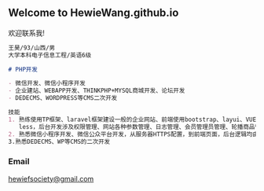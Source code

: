 ## Welcome to HewieWang.github.io

欢迎联系我!

```markdown
王昊/93/山西/男
大学本科电子信息工程/英语6级

# PHP开发

- 微信开发、微信小程序开发
- 企业建站、WEBAPP开发、THINKPHP+MYSQL商城开发、论坛开发
- DEDECMS、WORDPRESS等CMS二次开发

技能
1. 熟练使用TP框架、laravel框架建设一般的企业网站、前端使用bootstrap、layui、VUE、JQ等、熟悉
   less，后台开发涉及权限管理、网站各种参数管理、日志管理、会员管理员管理、轮播商品管理等
2. 熟悉微信小程序开发、微信公众平台开发，从服务器HTTPS配置，到前端页面，后台逻辑均由我一人实现
3.熟悉DEDECMS、WP等CMS的二次开发


```





### Email

hewiefsociety@gmail.com
